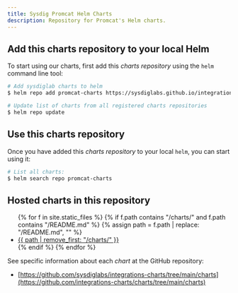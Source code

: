 ```yaml
---
title: Sysdig Promcat Helm Charts
description: Repository for Promcat's Helm charts.
---
```


## Add this charts repository to your local Helm

To start using our charts, first add this _charts repository_ using the `helm` command line tool:

```bash
# Add sysdiglab charts to helm
$ helm repo add promcat-charts https://sysdiglabs.github.io/integrations-charts 

# Update list of charts from all registered charts repositories
$ helm repo update
```

## Use this charts repository

Once you have added this _charts repository_ to your local `helm`, you can start using it:

```bash
# List all charts:
$ helm search repo promcat-charts
```

## Hosted charts in this repository

<ul>
{% for f in site.static_files %}
    {% if f.path contains "/charts/" and f.path contains "/README.md" %}
    {% assign path = f.path | replace: "/README.md", "" %}
    <li><a href="{{site.baseurl}}{{path}}">{{ path | remove_first: "/charts/" }}</a></li>
    {% endif %}
{% endfor %}
</ul>

See specific information about each _chart_ at the GitHub repository:
* [https://github.com/sysdiglabs/integrations-charts/tree/main/charts](https://github.com/integrations-charts/charts/tree/main/charts)